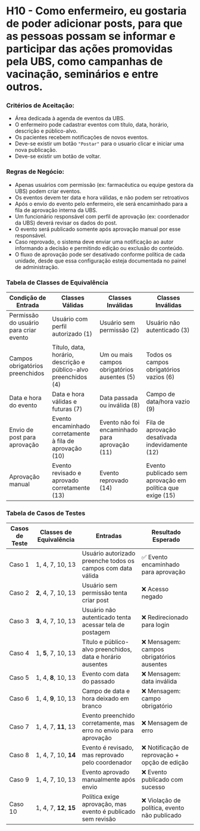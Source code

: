 # H10 - Como enfermeiro, eu gostaria de poder adicionar posts, para que as pessoas possam se informar e participar das ações promovidas pela UBS, como campanhas de vacinação, seminários e entre outros.


### Critérios de Aceitação:

-  Área dedicada à agenda de eventos da UBS.  
- O enfermeiro pode cadastrar eventos com título, data, horário, descrição e público-alvo.
-  Os pacientes recebem notificações de novos eventos. 
- Deve-se existir um botão `"Postar"` para o usuario clicar e iniciar uma nova publicação.
- Deve-se existir um botão de voltar.

### Regras de Negócio: 

- Apenas usuários com permissão (ex: farmacêutica ou equipe gestora da UBS) podem criar eventos.  
-  Os eventos devem ter data e hora válidas, e não podem ser retroativos
- Após o envio do evento pelo enfermeiro, ele será encaminhado para a fila de aprovação interna da UBS.
- Um funcionário responsável com perfil de aprovação (ex: coordenador da UBS) deverá revisar os dados do post.
- O evento será publicado somente após aprovação manual por esse responsável.
- Caso reprovado, o sistema deve enviar uma notificação ao autor informando a decisão e permitindo edição ou exclusão do conteúdo.
- O fluxo de aprovação pode ser desativado conforme política de cada unidade, desde que essa configuração esteja documentada no painel de administração.

### Tabela de Classes de Equivalência

| Condição de Entrada                    | Classes Válidas                                                 | Classes Inválidas                              | Classes Inválidas                                         |
| -------------------------------------- | --------------------------------------------------------------- | ---------------------------------------------- | --------------------------------------------------------- |
| Permissão do usuário para criar evento | Usuário com perfil autorizado (1)                               | Usuário sem permissão (2)                      | Usuário não autenticado (3)                               |
| Campos obrigatórios preenchidos        | Título, data, horário, descrição e público-alvo preenchidos (4) | Um ou mais campos obrigatórios ausentes (5)    | Todos os campos obrigatórios vazios (6)                   |
| Data e hora do evento                  | Data e hora válidas e futuras (7)                               | Data passada ou inválida (8)                   | Campo de data/hora vazio (9)                              |
| Envio de post para aprovação           | Evento encaminhado corretamente à fila de aprovação (10)        | Evento não foi encaminhado para aprovação (11) | Fila de aprovação desativada indevidamente (12)           |
| Aprovação manual                       | Evento revisado e aprovado corretamente (13)                    | Evento reprovado (14)                          | Evento publicado sem aprovação em política que exige (15) |


### Tabela de Casos de Testes

| Casos de Teste | Classes de Equivalência | Entradas                                                         | Resultado Esperado                          |
| -------------- | ----------------------- | ---------------------------------------------------------------- | ------------------------------------------- |
| Caso 1         | 1, 4, 7, 10, 13         | Usuário autorizado preenche todos os campos com data válida      | ✅ Evento encaminhado para aprovação           |
| Caso 2         | **2**, 4, 7, 10, 13     | Usuário sem permissão tenta criar post                           | ❌ Acesso negado                               |
| Caso 3         | **3**, 4, 7, 10, 13     | Usuário não autenticado tenta acessar tela de postagem           | ❌ Redirecionado para login                    |
| Caso 4         | 1, **5**, 7, 10, 13     | Título e público-alvo preenchidos, data e horário ausentes       | ❌ Mensagem: campos obrigatórios ausentes      |
| Caso 5         | 1, 4, **8**, 10, 13     | Evento com data do passado                                       | ❌ Mensagem: data inválida                     |
| Caso 6         | 1, 4, **9**, 10, 13     | Campo de data e hora deixado em branco                           | ❌ Mensagem: campo obrigatório                 |
| Caso 7         | 1, 4, 7, **11**, 13     | Evento preenchido corretamente, mas erro no envio para aprovação | ❌ Mensagem de erro                            |
| Caso 8         | 1, 4, 7, 10, **14**     | Evento é revisado, mas reprovado pelo coordenador                | ❌ Notificação de reprovação + opção de edição |
| Caso 9         | 1, 4, 7, 10, 13         | Evento aprovado manualmente após envio                           | ❌ Evento publicado com sucesso                |
| Caso 10        | 1, 4, 7, **12**, **15** | Política exige aprovação, mas evento é publicado sem revisão     | ❌ Violação de política, evento não publicado  |
